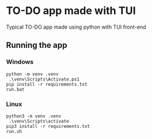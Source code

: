 # TO-DO app made with TUI
Typical TO-DO app made using python with TUI front-end

## Running the app
### Windows
```python -m venv .venv``` <br>
``` .\venv\Scripts\Activate.ps1``` <br>
```pip install -r requirements.txt``` <br>
```run.bat```
### Linux
```python3 -m venv .venv``` <br>
``` .\venv\Scripts\activate``` <br>
```pip3 install -r requirements.txt``` <br>
```run.sh```
